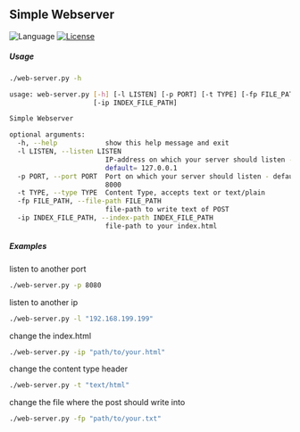 ## Simple Webserver
![Language](https://img.shields.io/badge/Python-3-red.svg)
[![License](https://img.shields.io/badge/license-MIT-%233DA639.svg)](https://opensource.org/licenses/MIT)
##### Usage
```bash
./web-server.py -h

usage: web-server.py [-h] [-l LISTEN] [-p PORT] [-t TYPE] [-fp FILE_PATH]
                     [-ip INDEX_FILE_PATH]

Simple Webserver

optional arguments:
  -h, --help            show this help message and exit
  -l LISTEN, --listen LISTEN
                        IP-address on which your server should listen -
                        default= 127.0.0.1
  -p PORT, --port PORT  Port on which your server should listen - default=
                        8000
  -t TYPE, --type TYPE  Content Type, accepts text or text/plain
  -fp FILE_PATH, --file-path FILE_PATH
                        file-path to write text of POST
  -ip INDEX_FILE_PATH, --index-path INDEX_FILE_PATH
                        file-path to your index.html
```

##### Examples

listen to another port
```bash
./web-server.py -p 8080
``` 

listen to another ip
```bash
./web-server.py -l "192.168.199.199"
``` 

change the index.html
```bash
./web-server.py -ip "path/to/your.html"
```

change the content type header
```bash
./web-server.py -t "text/html"
```

change the file where the post should write into
```bash
./web-server.py -fp "path/to/your.txt"
```

